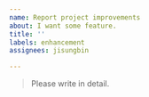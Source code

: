 ```yaml
---
name: Report project improvements
about: I want some feature.
title: ''
labels: enhancement
assignees: jisungbin

---
```


> Please write in detail.
